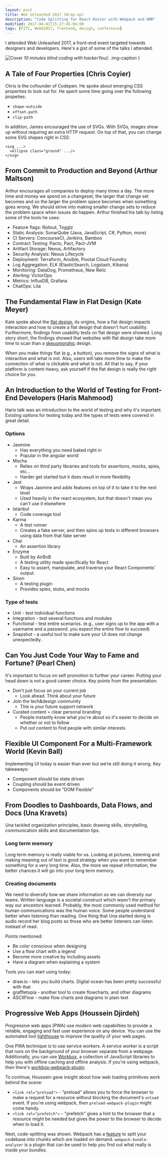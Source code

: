 ```yaml
---
layout: post
title: Web Unleashed 2017 (Wrap-up)
description: "Code Splitting for React Router with Webpack and HMR"
modified: 2017-04-01T15:27:45-04:00
tags: [FITC, WebU2017, frontend, design, conference]
---
```

I attended Web Unleashed 2017, a front-end event targeted towards designers and developers. Here's a gist of some of the talks I attended.

![Cover](/assets/images/web-unleashed/hackeru.JPG)
*10 minutes blind coding with hackerYou*{: .img-caption }

## A Tale of Four Properties (Chris Coyier)

Chris is the cofounder of Codepen. He spoke about emerging CSS properties to look out for. He spent some time going over the following propeties:

* `shape-outside` 
* `offset-path` 
* `clip-path`

In addition, James encouraged the use of SVGs. With SVGs, images show up without requiring an extra HTTP request. On top of that, you can change some SVG shapes right in CSS:

```
<svg ...>
  <ellipse class="ground" .../>
</svg>
``` 

## From Commit to Production and Beyond (Arthur Maltson)

Arthur encourages all companies to deploy many times a day. The more time and money we spend on a changeset, the larger that change set becomes and so the larger the problem space becomes when something goes wrong. We should strive into making smaller change sets to reduce the problem space when issues do happen. Arthur finished his talk by listing some of the tools he uses:

* Feature flags: Rollout, Togglz
* Static Analysis: SonarQube (Java, JavaScript, C#, Python, more)
* CI Servers: ConcourseCI, Jenkins, Bamboo
* Contract Testing: Pacto, Pact, Pact-JVM
* Artifact Storage: Nexus, Artifactory
* Security Analysis: Nexus Lifecycle
* Deployment: Terraform, Ansible, Pivotal Cloud Foundry
* Log Aggregation: ELK (ElasticSearch, Logstash, Kibana)
* Monitoring: DataDog, Prometheus, New Relic
* Alerting: VictorOps
* Metrics: InflusDB, Grafana
* ChatOps: Lita


## The Fundamental Flaw in Flat Design (Kate Meyer)

Kate spoke about the [flat design](www.creativebloq.com/graphic-design/what-flat-design-3132112), its origins, how a flat design impacts interaction and how to create a flat design that doesn't hurt usability. Furthermore, findings from usability tests on flat design were showed. Long story short, the findings showed that websites with flat design take more time to scan than a [skeuomorphic](http://whatis.techtarget.com/definition/skeuomorphism) design.

When you make things flat (e.g., a button), you remove the signs of what is interactive and what is not. Also, users will take more time to make the connection of what is clickable and what is not. All that to say, if your platform is content-heavy, ask yourself if the flat design is really the right choice for you.

## An Introduction to the World of Testing for Front-End Developers (Haris Mahmood)

Haris talk was an introduction to the world of testing and why it's important. Existing options for testing today and the types of tests were covered in great detail.

### Options
* Jasmine
	* Has everything you need baked right in
	* Popular in the angular world
* Mocha
	* Relies on third party libraries and tools for assertions, mocks, spies, etc...
	* Harder get started but it does result in more flexibility
* Jest
	* Wraps Jasmine and adds features on top of it to take it to the next level
	* Used heavily in the react ecosystem, but that doesn't mean you can't use it elsewhere
* Istanbul
	* Code coverage tool
* Karma
	* A test runner
	* Creates a fake server, and then spins up tests in different browsers using data from that fake server
* Chai
	* An assertion library
* Enzyme
	* Built by AirBnB
	* A testing utility made specifically for React
	* Easy to assert, manipulate, and traverse your React Components' output.
* Sinon
	* A testing plugin
	* Provides spies, stubs, and mocks

### Type of tests
* Unit - test individual functions
* Integration - test several functions and modules
* Functional - test entire scenarios. (e.g., user signs up to the app with a username and a password. you expect the entire flow to succeed)
* Snapshot - a useful tool to make sure your UI does not change unexpectedly.

## Can You Just Code Your Way to Fame and Fortune? (Pearl Chen)
It's important to focus on self promotion to further your career. Putting your head down is not a good career choice. Key points from the presentation:

* Don't just focus on your current job
	* Look ahead. Think about your future
* Join the tech&design community
	* This is your future support network
* Curated content = clear personal branding
	* People instantly know what you're about so it's easier to decide on whether or not to follow
	* Put out content to find people with similar interests

## Flexible UI Component For a Multi-Framework World (Kevin Ball)
Implementing UI today is easier than ever but we’re still doing it wrong. Key takeaways:

* Component should be state driven
* Coupling should be event driven
* Components should be "DOM Flexible"

## From Doodles to Dashboards, Data Flows, and Docs (Una Kravets)
Una tackled organization principles, basic drawing skills, storytelling, communication skills and documentation tips.

### Long term memory
Long term memory is really viable for us. Looking at pictures, listening and making meaning out of text is good strategy when you want to remember something for a very long time. Also, the more we repeat information, the better chances it will go into your long term memory.

### Creating documents
We need to diversify how we share information so we can diversity our teams. Written language is a societal construct which wasn't the primary way our ancestors learned. Probably, the most commonly used method for human communications was the human voice. Some people understand better when listening than reading. One thing that Una started doing is audio record her blog posts so those who are better listeners can listen instead of read.

Points mentioned:

* Be color conscious when designing
* Use a flow chart with a legend
* Become more creative by including assets
* Have a diagram when explaining a system

Tools you can start using today:
* draw.io - lets you build charts. Digital ocean has been pretty successful with that
* graffletopia - another tool to create flowcharts, and other diagrams
* ASCIIFlow - make flow charts and diagrams in plain text

## Progressive Web Apps (Houssein Djirdeh)

Progressive web apps (PWA) use modern web capabilities to provide a reliable, engaging and fast user experience on any device. You can use the automated tool [lighthouse](https://developers.google.com/web/tools/lighthouse/) to improve the quality of your web pages.

One PWA technique is to use service workers. A service worker is a script that runs on the background of your  browser separate from a webpage. Additionally, you can use [Workbox](https://github.com/googlechrome/workbox), a collection of JavaScript libraries to help you with offline caching and offline analysis. If you're using webpack, then there's [workbox-webpack-plugin](https://github.com/GoogleChrome/workbox/tree/master/packages/workbox-webpack-plugin).

To continue, Houssein gave insight about how web loading primitives work behind the scene:

* `<link rel="preload">` - "preload" allows you to force the browser to make a request for a resource without blocking the document's `unload` event. If you're using webpack, then `preload-webpack-plugin` might come handy.
* `<link rel="prefetch">` - "prefetch" gives a hint to the browser that a resource might be needed but gives the power to the browser to decide when to load it.

Next, code-splitting was shown. Webpack has a [feature](https://webpack.js.org/guides/code-splitting/) to split your codebase into chunks which are loaded on demand. `webpack-bundle-analyzer` is a plugin that can be used to help you find out what really is inside your bundles.
